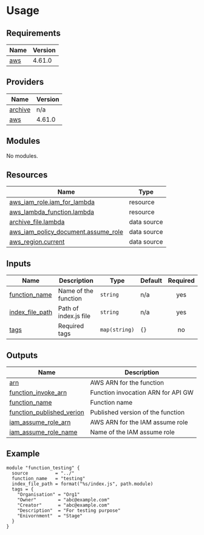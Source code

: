 <!-- BEGIN_TF_DOCS -->
# Usage

## Requirements

| Name | Version |
|------|---------|
| <a name="requirement_aws"></a> [aws](#requirement\_aws) | 4.61.0 |

## Providers

| Name | Version |
|------|---------|
| <a name="provider_archive"></a> [archive](#provider\_archive) | n/a |
| <a name="provider_aws"></a> [aws](#provider\_aws) | 4.61.0 |

## Modules

No modules.

## Resources

| Name | Type |
|------|------|
| [aws_iam_role.iam_for_lambda](https://registry.terraform.io/providers/hashicorp/aws/4.61.0/docs/resources/iam_role) | resource |
| [aws_lambda_function.lambda](https://registry.terraform.io/providers/hashicorp/aws/4.61.0/docs/resources/lambda_function) | resource |
| [archive_file.lambda](https://registry.terraform.io/providers/hashicorp/archive/latest/docs/data-sources/file) | data source |
| [aws_iam_policy_document.assume_role](https://registry.terraform.io/providers/hashicorp/aws/4.61.0/docs/data-sources/iam_policy_document) | data source |
| [aws_region.current](https://registry.terraform.io/providers/hashicorp/aws/4.61.0/docs/data-sources/region) | data source |

## Inputs

| Name | Description | Type | Default | Required |
|------|-------------|------|---------|:--------:|
| <a name="input_function_name"></a> [function\_name](#input\_function\_name) | Name of the function | `string` | n/a | yes |
| <a name="input_index_file_path"></a> [index\_file\_path](#input\_index\_file\_path) | Path of index.js file | `string` | n/a | yes |
| <a name="input_tags"></a> [tags](#input\_tags) | Required tags | `map(string)` | `{}` | no |

## Outputs

| Name | Description |
|------|-------------|
| <a name="output_arn"></a> [arn](#output\_arn) | AWS ARN for the function |
| <a name="output_function_invoke_arn"></a> [function\_invoke\_arn](#output\_function\_invoke\_arn) | Function invocation ARN for API GW |
| <a name="output_function_name"></a> [function\_name](#output\_function\_name) | Function name |
| <a name="output_function_published_verion"></a> [function\_published\_verion](#output\_function\_published\_verion) | Published version of the function |
| <a name="output_iam_assume_role_arn"></a> [iam\_assume\_role\_arn](#output\_iam\_assume\_role\_arn) | AWS ARN for the IAM assume role |
| <a name="output_iam_assume_role_name"></a> [iam\_assume\_role\_name](#output\_iam\_assume\_role\_name) | Name of the IAM assume role |

## Example

```hcl
module "function_testing" {
  source          = "../"
  function_name   = "testing"
  index_file_path = format("%s/index.js", path.module)
  tags = {
    "Organisation" = "Org1"
    "Owner"        = "abc@example.com"
    "Creator"      = "abc@example.com"
    "Description"  = "For testing purpose"
    "Enivornment"  = "Stage"
  }
}
```
<!-- END_TF_DOCS -->